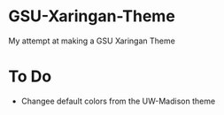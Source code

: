 # GSU-Xaringan-Theme
My attempt at making a GSU Xaringan Theme


# To Do

- Changee default colors from the UW-Madison theme
